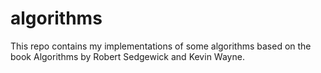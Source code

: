 # algorithms
This repo contains my implementations of some algorithms based on the book Algorithms by Robert Sedgewick and Kevin Wayne.
